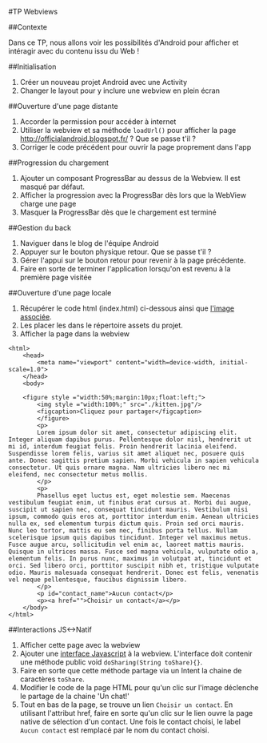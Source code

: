 #TP Webviews

##Contexte

Dans ce TP, nous allons voir les possibilités d'Android pour afficher et intéragir avec du contenu issu du Web !

##Initialisation

1. Créer un nouveau projet Android avec une Activity
2. Changer le layout pour y inclure une webview en plein écran

##Ouverture d'une page distante

1. Accorder la permission pour accéder à internet
2. Utiliser la webview et sa méthode `loadUrl()` pour afficher la page http://officialandroid.blogspot.fr/ ? Que se passe t'il ?
3. Corriger le code précédent pour ouvrir la page proprement dans l'app

##Progression du chargement

1. Ajouter un composant ProgressBar au dessus de la Webview. Il est masqué par défaut.
3. Afficher la progression avec la ProgressBar dès lors que la WebView charge une page
4. Masquer la ProgressBar dès que le chargement est terminé

##Gestion du back

1. Naviguer dans le blog de l'équipe Android
2. Appuyer sur le bouton physique retour. Que se passe t'il ?
3. Gérer l'appui sur le bouton retour pour revenir à la page précédente.
4. Faire en sorte de terminer l'application lorsqu'on est revenu à la première page visitée

##Ouverture d'une page locale

1. Récupérer le code html (index.html) ci-dessous ainsi que <a href="./kitten.jpg">l'image associée</a>.
2. Les placer les dans le répertoire assets du projet.
3. Afficher la page dans la webview
```
<html>
	<head>
		<meta name="viewport" content="width=device-width, initial-scale=1.0">
	</head>
	<body>
	
	<figure style ="width:50%;margin:10px;float:left;">
		<img style ="width:100%;" src="./kitten.jpg"/>
		<figcaption>Cliquez pour partager</figcaption>
		</figure>
		<p>
		Lorem ipsum dolor sit amet, consectetur adipiscing elit. Integer aliquam dapibus purus. Pellentesque dolor nisl, hendrerit ut mi id, interdum feugiat felis. Proin hendrerit lacinia eleifend. Suspendisse lorem felis, varius sit amet aliquet nec, posuere quis ante. Donec sagittis pretium sapien. Morbi vehicula in sapien vehicula consectetur. Ut quis ornare magna. Nam ultricies libero nec mi eleifend, nec consectetur metus mollis.
		</p>
		<p>
		Phasellus eget luctus est, eget molestie sem. Maecenas vestibulum feugiat enim, ut finibus erat cursus at. Morbi dui augue, suscipit ut sapien nec, consequat tincidunt mauris. Vestibulum nisi ipsum, commodo quis eros at, porttitor interdum enim. Aenean ultricies nulla ex, sed elementum turpis dictum quis. Proin sed orci mauris. Nunc leo tortor, mattis eu sem nec, finibus porta tellus. Nullam scelerisque ipsum quis dapibus tincidunt. Integer vel maximus metus. Fusce augue arcu, sollicitudin vel enim ac, laoreet mattis mauris. Quisque in ultrices massa. Fusce sed magna vehicula, vulputate odio a, elementum felis. In purus nunc, maximus in volutpat at, tincidunt et orci. Sed libero orci, porttitor suscipit nibh et, tristique vulputate odio. Mauris malesuada consequat hendrerit. Donec est felis, venenatis vel neque pellentesque, faucibus dignissim libero.
		</p>
		<p id="contact_name">Aucun contact</p>
		<p><a href="">Choisir un contact</a></p>
	</body>
</html>
```

##Interactions JS<->Natif
1. Afficher cette page avec la webview
2. Ajouter une <a href="http://developer.android.com/reference/android/webkit/WebView.html#addJavascriptInterface(java.lang.Object, java.lang.String)">interface Javascript</a> à la webview. L'interface doit contenir une méthode public void `doSharing(String toShare){}`.
3. Faire en sorte que cette méthode partage via un Intent la chaine de caractères `toShare`.
4. Modifier le code de la page HTML pour qu'un clic sur l'image déclenche le partage de la chaine 'Un chat!'
5. Tout en bas de la page, se trouve un lien `Choisir un contact`. En utilisant l'attribut href, faire en sorte qu'un clic sur le lien ouvre la page native de sélection d'un contact. Une fois le contact choisi, le label `Aucun contact` est remplacé par le nom du contact choisi.

```
```